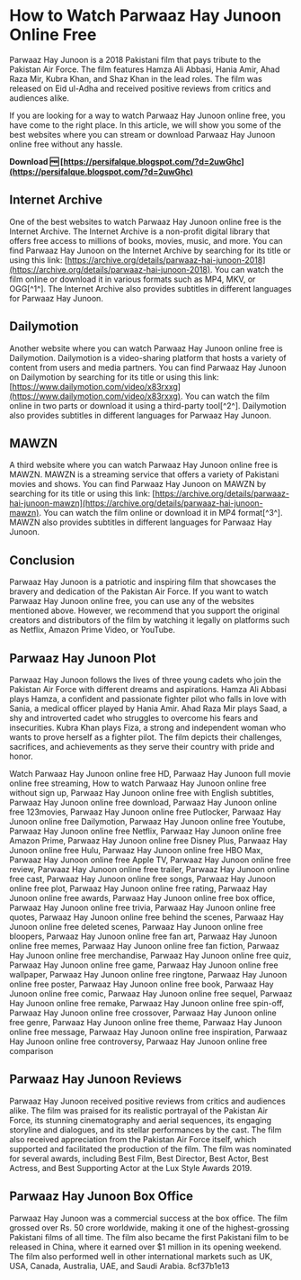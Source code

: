 # How to Watch Parwaaz Hay Junoon Online Free
 
Parwaaz Hay Junoon is a 2018 Pakistani film that pays tribute to the Pakistan Air Force. The film features Hamza Ali Abbasi, Hania Amir, Ahad Raza Mir, Kubra Khan, and Shaz Khan in the lead roles. The film was released on Eid ul-Adha and received positive reviews from critics and audiences alike.
 
If you are looking for a way to watch Parwaaz Hay Junoon online free, you have come to the right place. In this article, we will show you some of the best websites where you can stream or download Parwaaz Hay Junoon online free without any hassle.
 
**Download 🆓 [https://persifalque.blogspot.com/?d=2uwGhc](https://persifalque.blogspot.com/?d=2uwGhc)**


 
## Internet Archive
 
One of the best websites to watch Parwaaz Hay Junoon online free is the Internet Archive. The Internet Archive is a non-profit digital library that offers free access to millions of books, movies, music, and more. You can find Parwaaz Hay Junoon on the Internet Archive by searching for its title or using this link: [https://archive.org/details/parwaaz-hai-junoon-2018](https://archive.org/details/parwaaz-hai-junoon-2018). You can watch the film online or download it in various formats such as MP4, MKV, or OGG[^1^]. The Internet Archive also provides subtitles in different languages for Parwaaz Hay Junoon.
 
## Dailymotion
 
Another website where you can watch Parwaaz Hay Junoon online free is Dailymotion. Dailymotion is a video-sharing platform that hosts a variety of content from users and media partners. You can find Parwaaz Hay Junoon on Dailymotion by searching for its title or using this link: [https://www.dailymotion.com/video/x83rxxg](https://www.dailymotion.com/video/x83rxxg). You can watch the film online in two parts or download it using a third-party tool[^2^]. Dailymotion also provides subtitles in different languages for Parwaaz Hay Junoon.
 
## MAWZN
 
A third website where you can watch Parwaaz Hay Junoon online free is MAWZN. MAWZN is a streaming service that offers a variety of Pakistani movies and shows. You can find Parwaaz Hay Junoon on MAWZN by searching for its title or using this link: [https://archive.org/details/parwaaz-hai-junoon-mawzn](https://archive.org/details/parwaaz-hai-junoon-mawzn). You can watch the film online or download it in MP4 format[^3^]. MAWZN also provides subtitles in different languages for Parwaaz Hay Junoon.
 
## Conclusion
 
Parwaaz Hay Junoon is a patriotic and inspiring film that showcases the bravery and dedication of the Pakistan Air Force. If you want to watch Parwaaz Hay Junoon online free, you can use any of the websites mentioned above. However, we recommend that you support the original creators and distributors of the film by watching it legally on platforms such as Netflix, Amazon Prime Video, or YouTube.
  
## Parwaaz Hay Junoon Plot
 
Parwaaz Hay Junoon follows the lives of three young cadets who join the Pakistan Air Force with different dreams and aspirations. Hamza Ali Abbasi plays Hamza, a confident and passionate fighter pilot who falls in love with Sania, a medical officer played by Hania Amir. Ahad Raza Mir plays Saad, a shy and introverted cadet who struggles to overcome his fears and insecurities. Kubra Khan plays Fiza, a strong and independent woman who wants to prove herself as a fighter pilot. The film depicts their challenges, sacrifices, and achievements as they serve their country with pride and honor.
 
Watch Parwaaz Hay Junoon online free HD,  Parwaaz Hay Junoon full movie online free streaming,  How to watch Parwaaz Hay Junoon online free without sign up,  Parwaaz Hay Junoon online free with English subtitles,  Parwaaz Hay Junoon online free download,  Parwaaz Hay Junoon online free 123movies,  Parwaaz Hay Junoon online free Putlocker,  Parwaaz Hay Junoon online free Dailymotion,  Parwaaz Hay Junoon online free Youtube,  Parwaaz Hay Junoon online free Netflix,  Parwaaz Hay Junoon online free Amazon Prime,  Parwaaz Hay Junoon online free Disney Plus,  Parwaaz Hay Junoon online free Hulu,  Parwaaz Hay Junoon online free HBO Max,  Parwaaz Hay Junoon online free Apple TV,  Parwaaz Hay Junoon online free review,  Parwaaz Hay Junoon online free trailer,  Parwaaz Hay Junoon online free cast,  Parwaaz Hay Junoon online free songs,  Parwaaz Hay Junoon online free plot,  Parwaaz Hay Junoon online free rating,  Parwaaz Hay Junoon online free awards,  Parwaaz Hay Junoon online free box office,  Parwaaz Hay Junoon online free trivia,  Parwaaz Hay Junoon online free quotes,  Parwaaz Hay Junoon online free behind the scenes,  Parwaaz Hay Junoon online free deleted scenes,  Parwaaz Hay Junoon online free bloopers,  Parwaaz Hay Junoon online free fan art,  Parwaaz Hay Junoon online free memes,  Parwaaz Hay Junoon online free fan fiction,  Parwaaz Hay Junoon online free merchandise,  Parwaaz Hay Junoon online free quiz,  Parwaaz Hay Junoon online free game,  Parwaaz Hay Junoon online free wallpaper,  Parwaaz Hay Junoon online free ringtone,  Parwaaz Hay Junoon online free poster,  Parwaaz Hay Junoon online free book,  Parwaaz Hay Junoon online free comic,  Parwaaz Hay Junoon online free sequel,  Parwaaz Hay Junoon online free remake,  Parwaaz Hay Junoon online free spin-off,  Parwaaz Hay Junoon online free crossover,  Parwaaz Hay Junoon online free genre,  Parwaaz Hay Junoon online free theme,  Parwaaz Hay Junoon online free message,  Parwaaz Hay Junoon online free inspiration,  Parwaaz Hay Junoon online free controversy,  Parwaaz Hay Junoon online free comparison
 
## Parwaaz Hay Junoon Reviews
 
Parwaaz Hay Junoon received positive reviews from critics and audiences alike. The film was praised for its realistic portrayal of the Pakistan Air Force, its stunning cinematography and aerial sequences, its engaging storyline and dialogues, and its stellar performances by the cast. The film also received appreciation from the Pakistan Air Force itself, which supported and facilitated the production of the film. The film was nominated for several awards, including Best Film, Best Director, Best Actor, Best Actress, and Best Supporting Actor at the Lux Style Awards 2019.
 
## Parwaaz Hay Junoon Box Office
 
Parwaaz Hay Junoon was a commercial success at the box office. The film grossed over Rs. 50 crore worldwide, making it one of the highest-grossing Pakistani films of all time. The film also became the first Pakistani film to be released in China, where it earned over $1 million in its opening weekend. The film also performed well in other international markets such as UK, USA, Canada, Australia, UAE, and Saudi Arabia.
 8cf37b1e13
 
